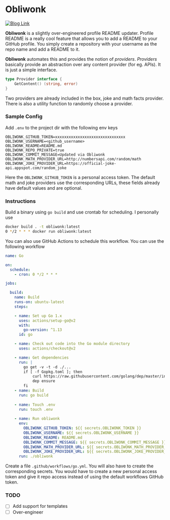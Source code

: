 # Obliwonk
[![Blog Link](https://img.shields.io/badge/post-link-blue)](https://blog.cvhariharan.me/projects/2020/07/12/obliwonk/)  

**Obliwonk** is a slightly over-engineered profile README updater. Profile README is a really cool feature that allows you to add a README to your GitHub profile. You simply create a repository with your username as the repo name and add a README to it.

**Obliwonk** automates this and provides the notion of *providers*. *Providers* basically provide an abstraction over any content provider (for eg. APIs). It is just a simple interface.
```go
type Provider interface {
	GetContent() (string, error)
}
```
Two providers are already included in the box, joke and math facts provider. There is also a utility function to randomly choose a provider.

### Sample Config
Add `.env` to the project dir with the following env keys
```
OBLIWONK_GITHUB_TOKEN=xxxxxxxxxxxxxxxxxxxxxxxxxxxxxxx
OBLIWONK_USERNAME=<github_username>
OBLIWONK_README=README.md
OBLIWONK_REPO_PRIVATE=true
OBLIWONK_COMMIT_MESSAGE=Updated via Obliwonk
OBLIWONK_MATH_PROVIDER_URL=http://numbersapi.com/random/math
OBLIWONK_JOKE_PROVIDER_URL=https://official-joke-api.appspot.com/random_joke
```
Here the `OBLIWONK_GITHUB_TOKEN` is a personal access token. The default math and joke providers use the corresponding URLs, these fields already have default values and are optional.

### Instructions
Build a binary using `go build` and use crontab for scheduling. I personally use
```bash
docker build . -t obliwonk:latest
0 */2 * * * docker run obliwonk:latest
```

You can also use GitHub Actions to schedule this workflow. You can use the following workflow
```yaml
name: Go

on:
  schedule:
    - cron: 0 */2 * * *

jobs:

  build:
    name: Build
    runs-on: ubuntu-latest
    steps:

    - name: Set up Go 1.x
      uses: actions/setup-go@v2
      with:
        go-version: ^1.13
      id: go

    - name: Check out code into the Go module directory
      uses: actions/checkout@v2

    - name: Get dependencies
      run: |
        go get -v -t -d ./...
        if [ -f Gopkg.toml ]; then
            curl https://raw.githubusercontent.com/golang/dep/master/install.sh | sh
            dep ensure
        fi
    - name: Build
      run: go build
    
    - name: Touch .env
      run: touch .env
    
    - name: Run obliwonk
      env:
        OBLIWONK_GITHUB_TOKEN: ${{ secrets.OBLIWONK_TOKEN }}
        OBLIWONK_USERNAME: ${{ secrets.OBLIWONK_USERNAME }}
        OBLIWONK_README: README.md 
        OBLIWONK_COMMIT_MESSAGE: ${{ secrets.OBLIWONK_COMMIT_MESSAGE }}
        OBLIWONK_MATH_PROVIDER_URL: ${{ secrets.OBLIWONK_MATH_PROVIDER_URL }}
        OBLIWONK_JOKE_PROVIDER_URL: ${{ secrets.OBLIWONK_JOKE_PROVIDER_URL }}
      run: ./obliwonk

```
Create a file `.github/workflows/go.yml`. You will also have to create the corresponding secrets. You would have to create a new personal access token and give it repo access instead of using the default workflows GitHub token. 

### TODO
- [ ] Add support for templates
- [ ] Over-engineer